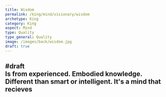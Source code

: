 ```yaml
---
title: Wisdom
permalink: /king/mind/visionary/wisdom
archetype: King
category: King
aspect: Mind
type: Quality
type_general: Quality
image: /images/back/wisdom.jpg
draft: true
---
```

#draft   
Is from experienced. Embodied knowledge. Different than smart or intelligent. It's a mind that recieves
---
